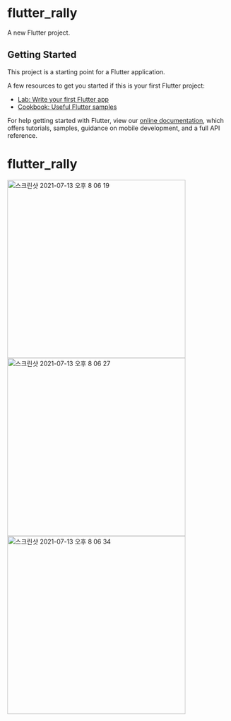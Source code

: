 # flutter_rally

A new Flutter project.

## Getting Started

This project is a starting point for a Flutter application.

A few resources to get you started if this is your first Flutter project:

- [Lab: Write your first Flutter app](https://flutter.dev/docs/get-started/codelab)
- [Cookbook: Useful Flutter samples](https://flutter.dev/docs/cookbook)

For help getting started with Flutter, view our
[online documentation](https://flutter.dev/docs), which offers tutorials,
samples, guidance on mobile development, and a full API reference.
# flutter_rally

<img width="403" alt="스크린샷 2021-07-13 오후 8 06 19" src="https://user-images.githubusercontent.com/80811515/125441638-e7938ec3-d09d-4d96-b709-95cbf776686e.png">

<img width="403" alt="스크린샷 2021-07-13 오후 8 06 27" src="https://user-images.githubusercontent.com/80811515/125441661-54373131-0401-4b7c-8c49-b78cd88bf8dd.png">

<img width="403" alt="스크린샷 2021-07-13 오후 8 06 34" src="https://user-images.githubusercontent.com/80811515/125441673-22254a4a-716a-479a-8a3d-588715ea66d3.png">
